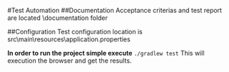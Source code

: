 #Test Automation
##Documentation
Acceptance criterias and test report are located \documentation folder

##Configuration
Test configuration location is src\main\resources\application.properties

**In order to run the project simple execute**
`./gradlew test`
This will execution the browser and get the results.